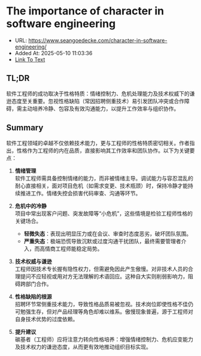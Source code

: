 # The importance of character in software engineering
- URL: https://www.seangoedecke.com/character-in-software-engineering/
- Added At: 2025-05-10 11:03:36
- [Link To Text](2025-05-10-the-importance-of-character-in-software-engineering_raw.md)

## TL;DR


软件工程师的成功取决于性格特质：情绪控制力、危机处理能力及技术权威下的谦逊态度至关重要。忽视性格缺陷（常因招聘侧重技术）易引发团队冲突或合作障碍，需主动培养冷静、包容及有效沟通能力，以提升工作效率与组织协作。

## Summary


软件工程领域的卓越不仅依赖技术能力，更与工程师的性格特质密切相关。作者指出，性格作为工程师的内在品质，直接影响其工作效率和团队协作。以下为关键要点：

1. **情绪管理**  
   软件工程师需具备控制情绪的能力，而非被情绪主导。调试能力与容忍混乱的耐心直接相关，面对项目危机（如需求变更、技术瓶颈）时，保持冷静才能持续推进工作。情绪失控会损害代码审查、沟通等环节。

2. **危机中的冷静**  
   项目中常出现客户问题、突发故障等“小危机”，这些情境是检验工程师性格的关键场合。  
   - **轻微失态**：表现出明显压力或在会议、审查时态度恶劣，破坏团队氛围。  
   - **严重失态**：极端恐慌导致沉默或过度沟通干扰团队，最终需要管理者介入，而高情商工程师能稳定局势。

3. **技术权威与谦逊**  
   工程师因技术专长握有隐性权力，但需避免因此产生傲慢。对非技术人员的合理提问不应轻视或用对方无法理解的术语回应。这种自大实则削弱影响力，阻碍跨部门合作。

4. **性格缺陷的根源**  
   招聘环节常侧重技术能力，导致性格品质易被忽视。技术岗位即使性格不佳仍可勉强生存，但对产品经理等角色却难以维系。傲慢现象普遍，源于工程师对自身技术优势的过度依赖。

5. **提升建议**  
   碳基者（工程师）应将注意力转向性格培养：增强情绪控制力、危机应变能力及技术权力的谦逊态度，从而更有效地推动组织目标实现。

